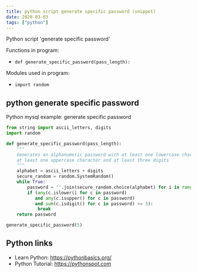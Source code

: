 ```yaml
---
title: python script generate specific password (snippet)
date: 2020-03-03
tags: ["python"]
---
```

Python script 'generate specific password'

Functions in program: 
* `def generate_specific_password(pass_length):`

Modules used in program: 
* `import random`

## python generate specific password

Python mysql example: generate specific password

```python
from string import ascii_letters, digits
import random

def generate_specific_password(pass_length):
    """
    Generates an alphanumeric password with at least one lowercase character, 
    at least one uppercase character and at least three digits 
    """
    alphabet = ascii_letters + digits
    secure_random = random.SystemRandom()
    while True:
        password = ''.join(secure_random.choice(alphabet) for i in range(pass_length))
        if (any(c.islower() for c in password)
           and any(c.isupper() for c in password)
           and sum(c.isdigit() for c in password) >= 3):
            break
    return password

generate_specific_password(5)

```

## Python links

- Learn Python: https://pythonbasics.org/
- Python Tutorial: https://pythonspot.com
